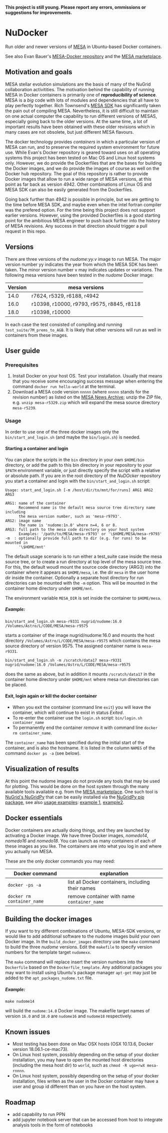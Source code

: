 **This project is still young. Please report any errors, ommissions or suggestions for improvements.**


# NuDocker
Run older and newer versions of [MESA](http://mesa.sourceforge.net) in Ubuntu-based Docker containers.

See also Evan Bauer's [MESA-Docker repository](https://github.com/evbauer/MESA-Docker) and the [MESA marketplace](http://www.mesastars.org).

## Motivation and goals
MESA stellar evolution simulations are the basis of many of the NuGrid collaboration activitities. The motivation behind the capability of running MESA in Docker containers is primarily one of **reproducibility of science**. MESA is a _big_ code with lots of modules and dependencies that all have to play perfectly together. Rich Townsend's [MESA SDK](http://www.astro.wisc.edu/~townsend/static.php?ref=mesasdk) has significantly taken the pain out of compiling MESA. Nevertheless, it is still difficult to maintain on one actual computer the capability to run different versions of MESAS, especially going back to the older versions. At the same time, a lot of important results have been obtained with these older revisions which in many cases are not obsolete, but just different MESA flavours. 

The docker technology provides _containers_ in which a particular version of MESA can run, and to preserve the required system environment for future use. While Evan's Docker repository is geared toward uses on all operating systems this project has been tested on Mac OS and Linux host systems only. However, we do provide the Dockerfiles that are the bases for building the Docker images, and we do provide the images of course as well on the Docker hub repository. The goal of this repository is rather to provide Docker images that allow to run a wide range of MESA versions, at this point as far back as version 4942. Other combinations of Linux OS and MESA SDK can also be easily generated from the Dockerfiles.

Going back further than 4942 is possible in principle, but we are getting to the time before MESA SDK, and maybe even when the intel fortran compiler was the prefered option. For the time being this project does not support earlier versions. However, using the provided Dockerfiles is a good starting point for the ambitious MESA engineer to push back further into the history of MESA revisions.  Any success in that direction should trigger a pull request in this repo. 

## Versions
There are three versions of the _nudome:yy.v_ image  to run MESA. The major version number yy indicates the year from which the MESA SDK has been taken. The minor version number v may indicates updates or variations. The following mesa versions have been tested in the _nudome_ Docker image:

Version | mesa versions
------|--------------
14.0 | r7624, r5329, r6188, r4942
16.0 | r10398, r10000, r9793, r9575, r8845, r8118
18.0 | r10398, r10000 
 
In each case the test consisted of compiling and running `test_suite/7M_prems_to_AGB`. It is likely that other versions will run as well in containers from these images.

## User guide

### Prerequisites
1. Install Docker on your host OS. Test your installation. Usually that means that you receive some encouraging success message when entering the command `docker run hello-world` at the terminal.
2. Download a MESA code version `nnnnn` (where `nnnnn` stands for the revision number) as listed on the [MESA News Archive](http://mesa.sourceforge.net/news.html); unzip the ZIP file, e.g. `unzip mesa-r5329.zip` which will expand the mesa source directory `mesa-r5239`.

### Usage
In order to use one of the three docker images only the `bin/start_and_login.sh` (and maybe the `bin/login.sh`) is needed. 

#### Starting a container and login
You can place the scripts in the `bin` directory in your own `$HOME/bin` directory, or add the path to this bin directory in your repository to your `$PATH` environment variable, or just directly specify the script with a relative or absolute path. If you are in the root directory of the _NuDOcker_ repository you start a container and login with the `bin/start_and_login.sh` script:

```
Usage: start_and_login.sh [-m /host/dir/to/mnt/for/runs] ARG1 ARG2 ARG3

ARG1: name of the container 
      Recommend name is the default mesa source tree directory name including
      the mesa version number, such as 'mesa-r9793'.
ARG2: image name
      The name is 'nudome:1n.0' where n=4, 6 or 8.
ARG3: full path to the mesa code directory on your host system
      Examples: '/path/to/MESA/mesa-r9793' or '\$HOME/MESA/mesa-r9793'
-m  : optionally provide full path to dir (e.g. for runs) to be mounted in
      '\$HOME/mnt'
```

The default usage scenario is to run either a test_suite case inside the mesa source tree, or to create a run directory at top level of the mesa source tree. For this, the default woudl mount the source code directory (ARG3) into the container where it appears as `$HOME/mesa`, i.e. the dir `mesa` in the user home dir inside the container. Optionally a separate host directory for run directories can be mounted with the `-m` option. This will be mounted in the container home directory under `$HOME/mnt`. 

The environment variable `MESA_DIR` is set inside the container to `$HOME/mesa`.

##### Example: 
```
bin/start_and_login.sh mesa-r9331 nugrid/nudome:16.0 /Volumes/Astro/L/CODE/MESA/mesa-r9575
```
starts a container of the image nugrid/nudome:16.0 and mounts the host directory `/Volumes/Astro/L/CODE/MESA/mesa-r9575` which contains the mesa source directory of version 9575. The assigned container name is `mesa-r9331`. 

```
bin/start_and_login.sh -m /scratch/data17 mesa-r9331 nugrid/nudome:16.0 /Volumes/Astro/L/CODE/MESA/mesa-r9575
```
does the same as above, but in addition it mounts `/scratch/data17` in the container home directory under `$HOME/mnt` where mesa run directories can be placed. 

#### Exit, login again or kill the docker container

* When you exit the container (command line `exit`) you will leave the container, which will continue to exist in status _Exited_. 
* To re-enter the container use the `login.sh` script: `bin/login.sh container_name`
* To permanently end the container _remove_ it with command line `docker rm container_name`. 

The `container_name` has been specified during the initial start of the container, and is also the hostname. It is listed in the column `NAMES` of the command `docker ps -a` (see below).

## Visualization of results
At this point the nudome images do not provide any tools that may be used for plotting. This would be done on the host system through the many available tools available e.g. from the [MESA marketplace](http://mesastar.org). One such tool is [NuGrid's NuGridPy](https://nugrid.github.io/NuGridPy) that can be easily installed via the [NuGridPy pip package](https://pypi.org/project/NuGridpy), see also [usage examples](https://github.com/NuGrid/wendi-examples): [example 1](https://github.com/NuGrid/wendi-examples/blob/master/Stellar%20evolution%20and%20nucleosynthesis%20data/Star_explore.ipynb), [example2](https://github.com/NuGrid/wendi-examples/blob/master/Stellar%20evolution%20and%20nucleosynthesis%20data/Examples/Teaching_explore_MESA_stellar_evolution.ipynb). 


## Docker essentials
Docker containers are actually doing things, and they are launched by activating a Docker image. We have three Docker images, _nomedo14_, _nomedo16_ and _nomedo18_. You can launch as many containers of each of these images as you like. The containers are into what you log in and where you actually run MESA.

These are the only docker commands you may need:

Docker command | explanation
---------------|-------------
`docker -ps -a` | list all Docker containers, including their names
`docker rm container_name` | remove container with name `container_name`


## Building the docker images
If you want to try different combinations of Ubuntu, MESA-SDK versions, or would like to add additional software to the nudome images build your own Docker image. In the `build_docker_images` directory use the `make` command to build the three _nudome_ versions. Edit the `makefile` to specify version numbers for the template target `nudomexx`. 

The `make` command will replace insert the version numbers into the `Dockerfile` based on the `Dockerfile_template`. Any additional packages you may want to install using Ubuntu's package manager `apt-get` may just be added to the `apt_packages_nudome.txt` file.

##### Example:
```
make nudome14
```
will build the `nudome:14.0` Docker image. The makefile target names of version `16.0` and `18.0` are `nudome16` and `nudome18` respectively.

## Known issues
* Most testing has been done on Mac OSX hosts (OSX 10.13.6, Docker version 18.06.1-ce-mac73).
* On Linux host system, possibly depending on the setup of your docker installation, you may have to open the mounted host directories (including the mesa host dir) to `world`, such as `chmod -R ugo+rwX mesa-rnnnn`.
* On Linux host system, possibly depending on the setup of your docker installation, files writen as the user in the Docker container may have a user and group id different than on you have on the host system.

## Roadmap
* add capability to run PPN
* add jupyter notebook server that can be accessed from host to integrate analysis tools in the form of notebooks
